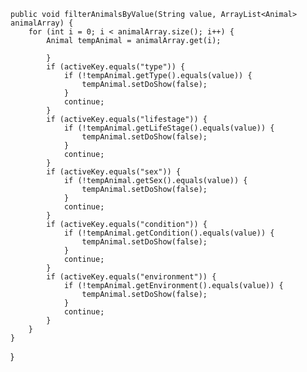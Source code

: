     public void filterAnimalsByValue(String value, ArrayList<Animal> animalArray) {
        for (int i = 0; i < animalArray.size(); i++) {
            Animal tempAnimal = animalArray.get(i);

            }
            if (activeKey.equals("type")) {
                if (!tempAnimal.getType().equals(value)) {
                    tempAnimal.setDoShow(false);
                }
                continue;
            }
            if (activeKey.equals("lifestage")) {
                if (!tempAnimal.getLifeStage().equals(value)) {
                    tempAnimal.setDoShow(false);
                }
                continue;
            }
            if (activeKey.equals("sex")) {
                if (!tempAnimal.getSex().equals(value)) {
                    tempAnimal.setDoShow(false);
                }
                continue;
            }
            if (activeKey.equals("condition")) {
                if (!tempAnimal.getCondition().equals(value)) {
                    tempAnimal.setDoShow(false);
                }
                continue;
            }
            if (activeKey.equals("environment")) {
                if (!tempAnimal.getEnvironment().equals(value)) {
                    tempAnimal.setDoShow(false);
                }
                continue;
            }
        }
    }
      
}
